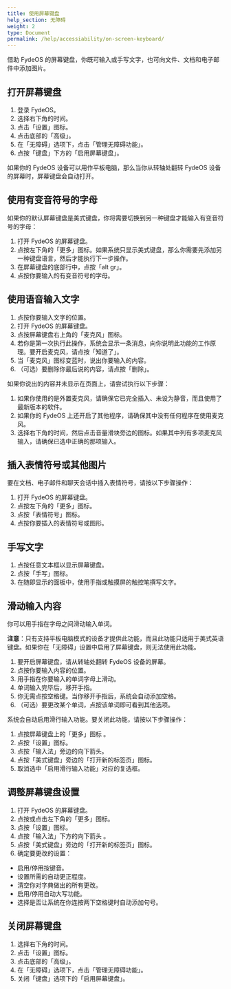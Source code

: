 ```yaml
---
title: 使用屏幕键盘
help_section: 无障碍
weight: 2
type: Document
permalink: /help/accessiability/on-screen-keyboard/
---
```


借助 FydeOS 的屏幕键盘，你既可输入或手写文字，也可向文件、文档和电子邮件中添加图片。

## 打开屏幕键盘
1. 登录 FydeOS。
2. 选择右下角的时间。
3. 点击「设置」图标。
4. 点击底部的「高级」。
5. 在「无障碍」选项下，点击「管理无障碍功能」。
6. 点按「键盘」下方的「启用屏幕键盘」。

如果你的 FydeOS 设备可以用作平板电脑，那么当你从转轴处翻转 FydeOS 设备的屏幕时，屏幕键盘会自动打开。

## 使用有变音符号的字母

如果你的默认屏幕键盘是美式键盘，你将需要切换到另一种键盘才能输入有变音符号的字母：
1. 打开 FydeOS 的屏幕键盘。
2. 点按左下角的「更多」图标。如果系统只显示美式键盘，那么你需要先添加另一种键盘语言，然后才能执行下一步操作。
3. 在屏幕键盘的底部行中，点按「alt gr」。
4. 点按你要输入的有变音符号的字母。

## 使用语音输入文字

1. 点按你要输入文字的位置。
2. 打开 FydeOS 的屏幕键盘。
3. 点按屏幕键盘右上角的「麦克风」图标。
4. 若你是第一次执行此操作，系统会显示一条消息，向你说明此功能的工作原理。要开启麦克风，请点按「知道了」。
5. 当「麦克风」图标变蓝时，说出你要输入的内容。
6. （可选）要删除你最后说的内容，请点按「删除」。

如果你说出的内容并未显示在页面上，请尝试执行以下步骤：
1. 如果你使用的是外置麦克风，请确保它已完全插入、未设为静音，而且使用了最新版本的软件。
2. 如果你的 FydeOS 上还开启了其他程序，请确保其中没有任何程序在使用麦克风。
3. 选择右下角的时间，然后点击音量滑块旁边的图标。如果其中列有多项麦克风输入，请确保已选中正确的那项输入。

## 插入表情符号或其他图片

要在文档、电子邮件和聊天会话中插入表情符号，请按以下步骤操作：
1. 打开 FydeOS 的屏幕键盘。
2. 点按左下角的「更多」图标。
3. 点按「表情符号」图标。
4. 点按你要插入的表情符号或图形。

## 手写文字
1. 点按任意文本框以显示屏幕键盘。
2. 点按「手写」图标。
3. 在随即显示的面板中，使用手指或触摸屏的触控笔撰写文字。

## 滑动输入内容

你可以用手指在字母之间滑动输入单词。

**注意**：只有支持平板电脑模式的设备才提供此功能，而且此功能只适用于美式英语键盘。如果你在「无障碍」设置中启用了屏幕键盘，则无法使用此功能。

1. 要开启屏幕键盘，请从转轴处翻转 FydeOS 设备的屏幕。
2. 点按你要输入内容的位置。
3. 用手指在你要输入的单词字母上滑动。
4. 单词输入完毕后，移开手指。
5. 你无需点按空格键。当你移开手指后，系统会自动添加空格。
6. （可选）要更改某个单词，点按该单词即可看到其他选项。

系统会自动启用滑行输入功能。要关闭此功能，请按以下步骤操作：
1. 点按屏幕键盘上的「更多」图标 。
2. 点按「设置」图标。
3. 点按「输入法」旁边的向下箭头。
4. 点按「美式键盘」旁边的「打开新的标签页」图标。
5. 取消选中「启用滑行输入功能」对应的复选框。

## 调整屏幕键盘设置
1. 打开 FydeOS 的屏幕键盘。
2. 点按或点击左下角的「更多」图标。
3. 点按「设置」图标。
4. 点按「输入法」下方的向下箭头 。
5. 点按「美式键盘」旁边的「打开新的标签页」图标。
6. 确定要更改的设置：
 - 启用/停用按键音。
 - 设置所需的自动更正程度。
 - 清空你对字典做出的所有更改。
 - 启用/停用自动大写功能。
 - 选择是否让系统在你连按两下空格键时自动添加句号。

## 关闭屏幕键盘
1. 选择右下角的时间。
2. 点击「设置」图标。
4. 点击底部的「高级」。
5. 在「无障碍」选项下，点击「管理无障碍功能」。
6. 关闭「键盘」选项下的「启用屏幕键盘」。